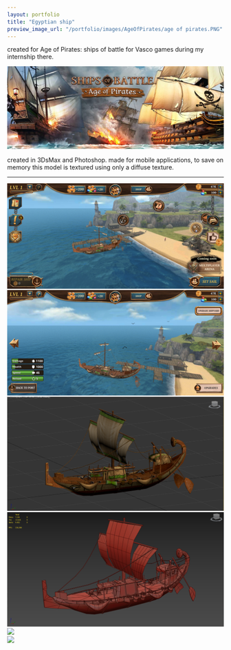 ```yaml
---
layout: portfolio
title: "Egyptian ship"
preview_image_url: "/portfolio/images/AgeOfPirates/age of pirates.PNG"
---
```


created for Age of Pirates: ships of battle for Vasco games during my internship there.

<img class="ui huge centered image" src="/portfolio/images/AgeOfPirates/ShipBanner.jpg"/>


created in 3DsMax and Photoshop.
made for mobile applications, to save on memory this model is textured using only a diffuse texture.


<hr>

<div class="ui two column grid">
  <div class="column">
    <img class="ui image" src="/portfolio/images/AgeOfPirates/Screenshot1.png"/>
  </div>
  <div class="column">
    <img class="ui image" src="/portfolio/images/AgeOfPirates/Screenshot2.png"/>
  </div>
    <div class="column">
    <img class="ui image" src="/portfolio/images/AgeOfPirates/3dsmax.png"/>
  </div>
  <div class="column">
    <img class="ui image" src="/portfolio/images/AgeOfPirates/Wireframe.png"/>
  </div>
    <div class="column">
    <img class="ui image" src="/portfolio/images/AgeOfPirates/EgyptianShip.png"/>
  </div>
  <div class="column">
    <img class="ui image" src="/portfolio/images/AgeOfPirates/Sails_Diffuse NOALPHA.png"/>
  </div>
</div>



